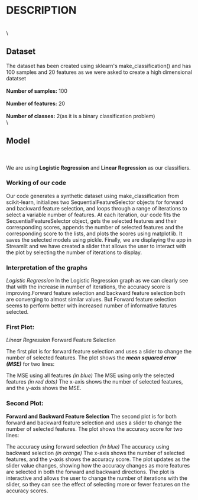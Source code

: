 # DESCRIPTION
\
\
## Dataset
The dataset has been created using sklearn's make_classification() and has 100 samples and 20 features as we were asked to create a high dimensional datatset
\
\
**Number of samples:** 100
\
\
**Number of features:** 20
\
\
**Number of classes:** 2(as it is a binary classification problem)
\
\
## Model
\
\
We are using **Logistic Regression** and **Linear Regression** as our classifiers.
### Working of our code
Our code generates a synthetic dataset using make_classification from scikit-learn, initializes two SequentialFeatureSelector objects for forward and backward feature selection, and loops through a range of iterations to select a variable number of features. At each iteration, our code fits the SequentialFeatureSelector object, gets the selected features and their corresponding scores, appends the number of selected features and the corresponding score to the lists, and plots the scores using matplotlib. It saves the selected models using pickle. Finally, we are displaying the app in Streamlit and we have created a slider that allows the user to interact with the plot by selecting the number of iterations to display.





### Interpretation of the graphs
*Logistic Regression*
In the Logistic Regression graph as we can clearly see that with the increase in number of iterations, the accuracy score is improving.Forward feature selection and backward feature selection both are converging to almost similar values. But Forward feature selection seems to perform better with increased number of informative fatures selected.



### First Plot:
*Linear Regression* 
Forward Feature Selection

The first plot is for forward feature selection and uses a slider to change the number of selected features. The plot shows the ***mean squared error (MSE)*** for two lines:

The MSE using all features *(in blue)*
The MSE using only the selected features *(in red dots)*
The x-axis shows the number of selected features, and the y-axis shows the MSE. 


### Second Plot: 
**Forward and Backward Feature Selection**
The second plot is for both forward and backward feature selection and uses a slider to change the number of selected features. The plot shows the accuracy score for two lines:

The accuracy using forward selection *(in blue)*
The accuracy using backward selection *(in orange)*
The x-axis shows the number of selected features, and the y-axis shows the accuracy score. The plot updates as the slider value changes, showing how the accuracy changes as more features are selected in both the forward and backward directions. The plot is interactive and allows the user to change the number of iterations with the slider, so they can see the effect of selecting more or fewer features on the accuracy scores.
